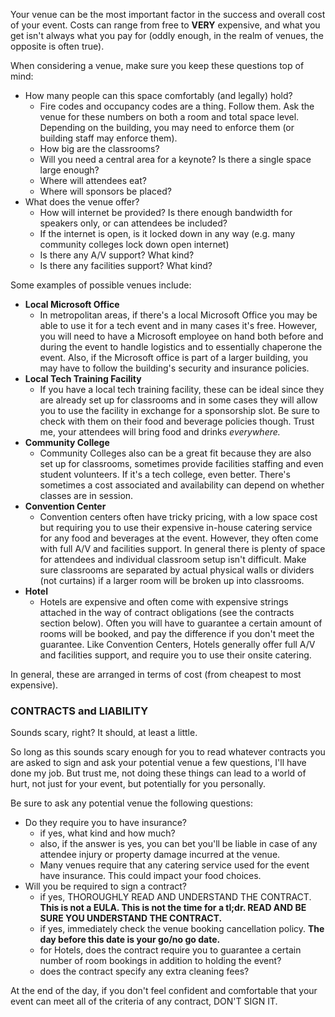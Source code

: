 Your venue can be the most important factor in the success and overall cost of your event. Costs can range from free to **VERY** expensive, and what you get isn't always what you pay for (oddly enough, in the realm of venues, the opposite is often true). 

When considering a venue, make sure you keep these questions top of mind:  
- How many people can this space comfortably (and legally) hold?  
    - Fire codes and occupancy codes are a thing. Follow them. Ask the venue for these numbers on both a room and total space level. Depending on the building, you may need to enforce them (or building staff may enforce them).  
    - How big are the classrooms?  
    - Will you need a central area for a keynote? Is there a single space large enough?  
    - Where will attendees eat?  
    - Where will sponsors be placed?  
- What does the venue offer?  
    - How will internet be provided? Is there enough bandwidth for speakers only, or can attendees be included?  
    - If the internet is open, is it locked down in any way (e.g. many community colleges lock down open internet)  
    - Is there any A/V support? What kind?  
    - Is there any facilities support? What kind? 

Some examples of possible venues include:  

- **Local Microsoft Office**  
    - In metropolitan areas, if there's a local Microsoft Office you may be able to use it for a tech event and in many cases it's free. However, you will need to have a Microsoft employee on hand both before and during the event to handle logistics and to essentially chaperone the event. Also, if the Microsoft office is part of a larger building, you may have to follow the building's security and insurance policies.
- **Local Tech Training Facility**  
    - If you have a local tech training facility, these can be ideal since they are already set up for classrooms and in some cases they will allow you to use the facility in exchange for a sponsorship slot. Be sure to check with them on their food and beverage policies though. Trust me, your attendees will bring food and drinks *everywhere.*    
- **Community College**  
    - Community Colleges also can be a great fit because they are also set up for classrooms, sometimes provide facilities staffing and even student volunteers. If it's a tech college, even better. There's sometimes a cost associated and availability can depend on whether classes are in session.
- **Convention Center** 
    - Convention centers often have tricky pricing, with a low space cost but requiring you to use their expensive in-house catering service for any food and beverages at the event. However, they often come with full A/V and facilities support. In general there is plenty of space for attendees and individual classroom setup isn't difficult. Make sure classrooms are separated by actual physical walls or dividers (not curtains) if a larger room will be broken up into classrooms.
- **Hotel**  
    - Hotels are expensive and often come with expensive strings attached in the way of contract obligations (see the contracts section below). Often you will have to guarantee a certain amount of rooms will be booked, and pay the difference if you don't meet the guarantee. Like Convention Centers, Hotels generally offer full A/V and facilities support, and require you to use their onsite catering.

In general, these are arranged in terms of cost (from cheapest to most expensive).

### CONTRACTS and LIABILITY

Sounds scary, right? It should, at least a little. 

So long as this sounds scary enough for you to read whatever contracts you are asked to sign and ask your potential venue a few questions, I'll have done my job. But trust me, not doing these things can lead to a world of hurt, not just for your event, but potentially for you personally.

Be sure to ask any potential venue the following questions:  
- Do they require you to have insurance?  
    - if yes, what kind and how much?  
    - also, if the answer is yes, you can bet you'll be liable in case of any attendee injury or property damage incurred at the venue.  
    - Many venues require that any catering service used for the event have insurance. This could impact your food choices. 
- Will you be required to sign a contract?  
    - if yes, THOROUGHLY READ AND UNDERSTAND THE CONTRACT. **This is not a EULA. This is not the time for a tl;dr. READ AND BE SURE YOU UNDERSTAND THE CONTRACT.**
    - if yes, immediately check the venue booking cancellation policy. **The day before this date is your go/no go date.**  
    - for Hotels, does the contract require you to guarantee a certain number of room bookings in addition to holding the event?  
    - does the contract specify any extra cleaning fees?  

At the end of the day, if you don't feel confident and comfortable that your event can meet all of the criteria of any contract, DON'T SIGN IT.     

